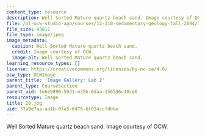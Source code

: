 ```yaml
---
content_type: resource
description: Well Sorted Mature quartz beach sand. Image courtesy of OCW.
file: /ol-ocw-studio-app/courses/12-110-sedimentary-geology-fall-2004/37a9e7aaad1b0fa56d79bf024ccfdbbe_20.jpg
file_size: 43811
file_type: image/jpeg
image_metadata:
  caption: Well Sorted Mature quartz beach sand.
  credit: Image courtesy of OCW.
  image-alt: Well Sorted Mature quartz beach sand.
learning_resource_types: []
license: https://creativecommons.org/licenses/by-nc-sa/4.0/
ocw_type: OCWImage
parent_title: 'Image Gallery: Lab 2'
parent_type: CourseSection
parent_uid: 1e6e9890-5931-e35b-0daa-156596c40ce6
resourcetype: Image
title: 20.jpg
uid: 37a9e7aa-ad1b-0fa5-6d79-bf024ccfdbbe
---
```

Well Sorted Mature quartz beach sand. Image courtesy of OCW.